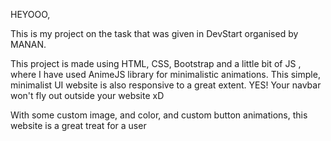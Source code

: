 HEYOOO,

This is my project on the task that was given in DevStart organised by MANAN.

This project is made using HTML, CSS, Bootstrap and a little bit of JS , where I have used AnimeJS library for minimalistic animations.
This simple, minimalist UI website is also responsive to a great extent. YES! Your navbar won't fly out outside your website xD

With some custom image, and color, and custom button animations, this website is a great treat for a user
